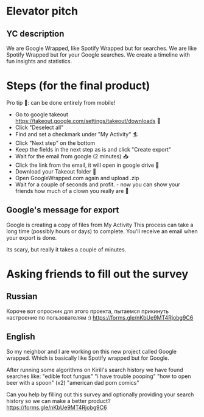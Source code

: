# Elevator pitch

## YC description

We are Google Wrapped, like Spotify Wrapped but for searches.
We are like Spotify Wrapped but for your Google searches. We create a timeline with fun insights and statistics.

# Steps (for the final product)

Pro tip 🐻: can be done entirely from mobile!

- Go to google takeout https://takeout.google.com/settings/takeout/downloads 🥡
- Click "Deselect all"
- Find and set a checkmark under "My Activity" 🏄
- Click "Next step" on the bottom
- Keep the fields in the next step as is and click "Create export"
- Wait for the email from google (2 minutes) 📥
- Click the link from the email, it will open in google drive 🔗
- Download your Takeout folder 📁
- Open GoogleWrapped.com again and upload .zip
- Wait for a couple of seconds and profit. - now you can show your friends how much of a clown you really are 🤡

## Google's message for export

Google is creating a copy of files from My Activity
This process can take a long time (possibly hours or days) to complete. You'll receive an email when your export is done.

Its scary, but really it takes a couple of minutes.

# Asking friends to fill out the survey

## Russian

Короче вот опросник для этого проекта, пытаемся прикинуть настроение по пользователям :) https://forms.gle/nKbUe9MT4Rjobg9C6

## English

So my neighbor and I are working on this new project called Google wrapped. Which is basically like Spotify wrapped but for Google.

After running some algorithms on Kirill's search history we have found searches like:
"edible foot fungus"
"i have trouble pooping"
"how to open beer with a spoon" (x2)
"american dad porn comics"

Can you help by filling out this survey and optionally providing your search history so we can make a better product? https://forms.gle/nKbUe9MT4Rjobg9C6
